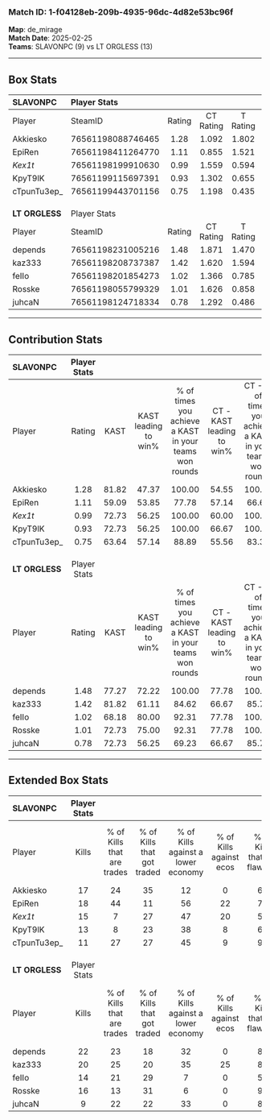 ### Match ID: 1-f04128eb-209b-4935-96dc-4d82e53bc96f  
**Map**: de_mirage  
**Match Date**: 2025-02-25  
**Teams**: SLAVONPC (9) vs LT ORGLESS (13)  

---  

## Box Stats  

| **SLAVONPC**   | Player Stats      |        |           |          |       |       |       |         |        |      |     |
| :- | :- | :-: | :-: | :-: | :-: | :-: | :-: | :-: | :-: | :-: | :-: |
| Player         | SteamID           | Rating | CT Rating | T Rating | KAST  |  ADR  | Kills | Assists | Deaths | K/D  | HS% |
| Akkiesko       | 76561198088746465 |  1.28  |   1.092   |  1.802   | 81.82 | 96.8  |  17   |    6    |   16   | 1.06 | 82  |
| EpiRen         | 76561198411264770 |  1.11  |   0.855   |  1.521   | 59.09 | 83.9  |  18   |    1    |   15   | 1.20 | 50  |
| _Kex1t_        | 76561198199910630 |  0.99  |   1.559   |  0.594   | 72.73 | 65.0  |  15   |    2    |   17   | 0.88 | 26  |
| KpyT9lK        | 76561199115697391 |  0.93  |   1.302   |  0.655   | 72.73 | 74.2  |  13   |    5    |   18   | 0.72 | 15  |
| cTpunTu3ep_    | 76561199443701156 |  0.75  |   1.198   |  0.435   | 63.64 | 56.9  |  11   |    5    |   17   | 0.65 | 63  |
|                |                   |        |           |          |       |       |       |         |        |      |     |
|                |                   |        |           |          |       |       |       |         |        |      |     |
|                |                   |        |           |          |       |       |       |         |        |      |     |
| **LT ORGLESS** | Player Stats      |        |           |          |       |       |       |         |        |      |     |
| Player         | SteamID           | Rating | CT Rating | T Rating | KAST  |  ADR  | Kills | Assists | Deaths | K/D  | HS% |
| depends        | 76561198231005216 |  1.48  |   1.871   |  1.470   | 77.27 | 104.3 |  22   |    5    |   15   | 1.47 | 54  |
| kaz333         | 76561198208737387 |  1.42  |   1.620   |  1.594   | 81.82 | 83.1  |  20   |    6    |   13   | 1.54 | 30  |
| feIIo          | 76561198201854273 |  1.02  |   1.366   |  0.785   | 68.18 | 62.8  |  14   |    6    |   13   | 1.08 | 42  |
| Rosske         | 76561198055799329 |  1.01  |   1.626   |  0.858   | 72.73 | 68.2  |  16   |    2    |   18   | 0.89 | 43  |
| juhcaN         | 76561198124718334 |  0.78  |   1.292   |  0.486   | 72.73 | 63.9  |   9   |    9    |   17   | 0.53 | 44  |
---  

## Contribution Stats  

| **SLAVONPC**   | Player Stats |       |                      |                                                        |                           |                                                             |                          |                                                            |
| :- | :-: | :-: | :-: | :-: | :-: | :-: | :-: | :-: |
| Player         |    Rating    | KAST  | KAST leading to win% | % of times you achieve a KAST in your teams won rounds | CT - KAST leading to win% | CT - % of times you achieve a KAST in your teams won rounds | T - KAST leading to win% | T - % of times you achieve a KAST in your teams won rounds |
| Akkiesko       |     1.28     | 81.82 |        47.37         |                         100.00                         |           54.55           |                           100.00                            |          37.50           |                           100.00                           |
| EpiRen         |     1.11     | 59.09 |        53.85         |                         77.78                          |           57.14           |                            66.67                            |          50.00           |                           100.00                           |
| _Kex1t_        |     0.99     | 72.73 |        56.25         |                         100.00                         |           60.00           |                           100.00                            |          50.00           |                           100.00                           |
| KpyT9lK        |     0.93     | 72.73 |        56.25         |                         100.00                         |           66.67           |                           100.00                            |          42.86           |                           100.00                           |
| cTpunTu3ep_    |     0.75     | 63.64 |        57.14         |                         88.89                          |           55.56           |                            83.33                            |          60.00           |                           100.00                           |
|                |              |       |                      |                                                        |                           |                                                             |                          |                                                            |
|                |              |       |                      |                                                        |                           |                                                             |                          |                                                            |
|                |              |       |                      |                                                        |                           |                                                             |                          |                                                            |
| **LT ORGLESS** | Player Stats |       |                      |                                                        |                           |                                                             |                          |                                                            |
| Player         |    Rating    | KAST  | KAST leading to win% | % of times you achieve a KAST in your teams won rounds | CT - KAST leading to win% | CT - % of times you achieve a KAST in your teams won rounds | T - KAST leading to win% | T - % of times you achieve a KAST in your teams won rounds |
| depends        |     1.48     | 77.27 |        72.22         |                         100.00                         |           77.78           |                           100.00                            |          66.67           |                           100.00                           |
| kaz333         |     1.42     | 81.82 |        61.11         |                         84.62                          |           66.67           |                            85.71                            |          55.56           |                           83.33                            |
| feIIo          |     1.02     | 68.18 |        80.00         |                         92.31                          |           77.78           |                           100.00                            |          83.33           |                           83.33                            |
| Rosske         |     1.01     | 72.73 |        75.00         |                         92.31                          |           77.78           |                           100.00                            |          71.43           |                           83.33                            |
| juhcaN         |     0.78     | 72.73 |        56.25         |                         69.23                          |           66.67           |                            85.71                            |          42.86           |                           50.00                            |
---  

## Extended Box Stats  

| **SLAVONPC**   | Player Stats |                            |                            |                                    |                         |                              |                                 |        |                             |                                     |                          |                               |                            |
| :- | :-: | :-: | :-: | :-: | :-: | :-: | :-: | :-: | :-: | :-: | :-: | :-: | :-: |
| Player         |    Kills     | % of Kills that are trades | % of Kills that got traded | % of Kills against a lower economy | % of Kills against ecos | % of Kills that are flawless | % of Kills that are close duels | Deaths | % of Deaths that get traded | % of Deaths against a lower economy | % of Deaths against ecos | % of Deaths that are flawless | % of Deaths that are close |
| Akkiesko       |      17      |             24             |             35             |                 12                 |            0            |              65              |                6                |   16   |             31              |                 13                  |            6             |              81               |             0              |
| EpiRen         |      18      |             44             |             11             |                 56                 |           22            |              72              |                0                |   15   |             13              |                 13                  |            0             |              80               |             7              |
| _Kex1t_        |      15      |             7              |             27             |                 47                 |           20            |              53              |                7                |   17   |             29              |                 18                  |            6             |              82               |             0              |
| KpyT9lK        |      13      |             8              |             23             |                 38                 |            8            |              69              |                8                |   18   |             17              |                 17                  |            0             |              72               |             0              |
| cTpunTu3ep_    |      11      |             27             |             27             |                 45                 |            9            |              91              |                0                |   17   |             18              |                 12                  |            6             |              71               |             0              |
|                |              |                            |                            |                                    |                         |                              |                                 |        |                             |                                     |                          |                               |                            |
|                |              |                            |                            |                                    |                         |                              |                                 |        |                             |                                     |                          |                               |                            |
|                |              |                            |                            |                                    |                         |                              |                                 |        |                             |                                     |                          |                               |                            |
| **LT ORGLESS** | Player Stats |                            |                            |                                    |                         |                              |                                 |        |                             |                                     |                          |                               |                            |
| Player         |    Kills     | % of Kills that are trades | % of Kills that got traded | % of Kills against a lower economy | % of Kills against ecos | % of Kills that are flawless | % of Kills that are close duels | Deaths | % of Deaths that get traded | % of Deaths against a lower economy | % of Deaths against ecos | % of Deaths that are flawless | % of Deaths that are close |
| depends        |      22      |             23             |             18             |                 32                 |            0            |              82              |                5                |   15   |             13              |                 20                  |            7             |              60               |             7              |
| kaz333         |      20      |             25             |             20             |                 35                 |           25            |              80              |                0                |   13   |             31              |                  8                  |            0             |              62               |             0              |
| feIIo          |      14      |             21             |             29             |                 7                  |            0            |              57              |                0                |   13   |              8              |                  8                  |            8             |              77               |             0              |
| Rosske         |      16      |             13             |             31             |                 6                  |            0            |              94              |                0                |   18   |             44              |                 17                  |            6             |              83               |             6              |
| juhcaN         |      9       |             22             |             22             |                 33                 |            0            |              89              |                0                |   17   |             24              |                 12                  |            12            |              71               |             6              |
